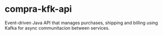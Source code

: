 # compra-kfk-api
Event-driven Java API that manages purchases, shipping and billing using Kafka for async communitacion between services. 
